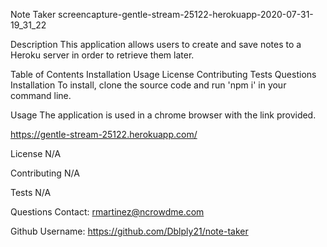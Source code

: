 Note Taker
screencapture-gentle-stream-25122-herokuapp-2020-07-31-19_31_22

Description
This application allows users to create and save notes to a Heroku server in order to retrieve them later.

Table of Contents
Installation
Usage
License
Contributing
Tests
Questions
Installation
To install, clone the source code and run 'npm i' in your command line.

Usage
The application is used in a chrome browser with the link provided.

https://gentle-stream-25122.herokuapp.com/

License
N/A

Contributing
N/A

Tests
N/A

Questions
Contact: rmartinez@ncrowdme.com

Github Username: https://github.com/Dblply21/note-taker